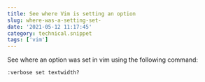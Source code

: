 ```yaml
---
title: See where Vim is setting an option
slug: where-was-a-setting-set-
date: '2021-05-12 11:17:45'
category: technical.snippet
tags: ['vim']
---
```


See where an option was set in vim using the following command:

`:verbose set textwidth?`
